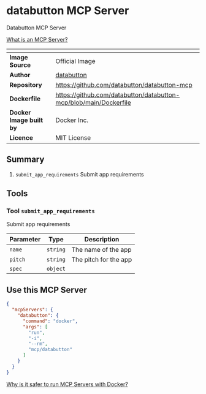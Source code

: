 # databutton MCP Server

Databutton MCP Server

[What is an MCP Server?](https://www.anthropic.com/news/model-context-protocol)

|<!-- -->|<!-- -->|
|-|-|
**Image Source**|Official Image
|**Author**|[databutton](https://github.com/databutton)
**Repository**|https://github.com/databutton/databutton-mcp
**Dockerfile**|https://github.com/databutton/databutton-mcp/blob/main/Dockerfile
**Docker Image built by**|Docker Inc.
**Licence**|MIT License

## Summary
1. `submit_app_requirements` Submit app requirements

## Tools

### Tool `submit_app_requirements`
Submit app requirements

Parameter|Type|Description
-|-|-
`name`|`string`|The name of the app
`pitch`|`string`|The pitch for the app
`spec`|`object`|

## Use this MCP Server

```json
{
  "mcpServers": {
    "databutton": {
      "command": "docker",
      "args": [
        "run",
        "-i",
        "--rm",
        "mcp/databutton"
      ]
    }
  }
}
```

[Why is it safer to run MCP Servers with Docker?](https://www.docker.com/blog/the-model-context-protocol-simplifying-building-ai-apps-with-anthropic-claude-desktop-and-docker/)
